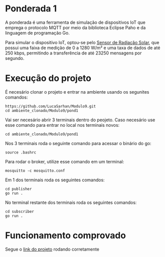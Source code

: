 # Ponderada 1
A ponderada é uma ferramenta de simulação de dispositivos IoT que emprega o protocolo MQTT por meio da biblioteca Eclipse Paho e da linguagem de programação Go.

Para simular o dispositivo IoT, optou-se pelo [Sensor de Radiação Solar](https://sigmasensors.com.br/produtos/sensor-de-radiacao-solar-sem-fio-hobonet-rxw-lib-900), que possui uma faixa de medição de 0 a 1280 W/m² e uma taxa de dados de até 250 kbps, permitindo a transferência de até 23250 mensagens por segundo.

# Execução do projeto
É necesário clonar o projeto e entrar na ambiente usando os segunites comandos:

```
https://github.com/LucaSarhan/Modulo9.git
cd ambiente_clonado/Modulo9/pond1
```

Vai ser necesário abrir 3 terminais dentro do peojeto. Caso necesário use esse comando para entrar no local nos terminais novos:

```
cd ambiente_clonado/Modulo9/pond1
```

Nos 3 terminais roda o seguinte comando para acessar o binário do go:

```
source .bashrc
```

Para rodar o broker, utilize esse comando em um terminal:

```
mosquitto -c mosquitto.conf
```

Em 1 dos terminais roda os seguintes comandos:

```
cd publisher
go run .
```

No terminal restante dos terminais roda os seguintes comandos:

```
cd subscriber
go run .
```

# Funcionamento comprovado
Segue o [link do projeto](https://drive.google.com/file/d/19Xb20oNHNnaYbpXYjZWyF1yJ1bFiQNjs/view?usp=sharing) rodando corretamente
